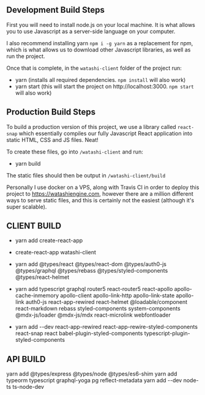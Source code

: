 ## Development Build Steps 

First you will need to install node.js on your local machine. It is what allows you to use Javascript as a server-side language on your computer.

I also recommend installing yarn `npm i -g yarn` as a replacement for npm, which is what allows us to download other Javascript libraries, as well as run the project. 

Once that is complete, in the `watashi-client` folder of the project run:

- yarn (installs all required dependencies. `npm install` will also work)
- yarn start (this will start the project on http://localhost:3000. `npm start` will also work)

## Production Build Steps

To build a production version of this project, we use a library called `react-snap` which essentially compiles our fully Javascript React application into static HTML, CSS and JS files. Neat! 

To create these files, go into `/watashi-client` and run:

- yarn build

The static files should then be output in `/watashi-client/build`

Personally I use docker on a VPS, along with Travis CI in order to deploy this project to https://watashiengine.com, however there are a million different ways to serve static files, and this is certainly not the easiest (although it's super scalable).


## CLIENT BUILD  

- yarn add create-react-app
- create-react-app watashi-client 

- yarn add @types/react @types/react-dom @types/auth0-js @types/graphql @types/rebass @types/styled-components @types/react-helmet 
- yarn add typescript graphql router5 react-router5 react-apollo apollo-cache-inmemory apollo-client apollo-link-http apollo-link-state apollo-link auth0-js react-app-rewired react-helmet @loadable/component react-markdown rebass styled-components system-components @mdx-js/loader @mdx-js/mdx react-microlink webfontloader
- yarn add --dev react-app-rewired react-app-rewire-styled-components react-snap react babel-plugin-styled-components typescript-plugin-styled-components

## API BUILD 

yarn add @types/express @types/node @types/es6-shim
yarn add typeorm typescript graphql-yoga pg reflect-metadata
yarn add --dev node-ts ts-node-dev
